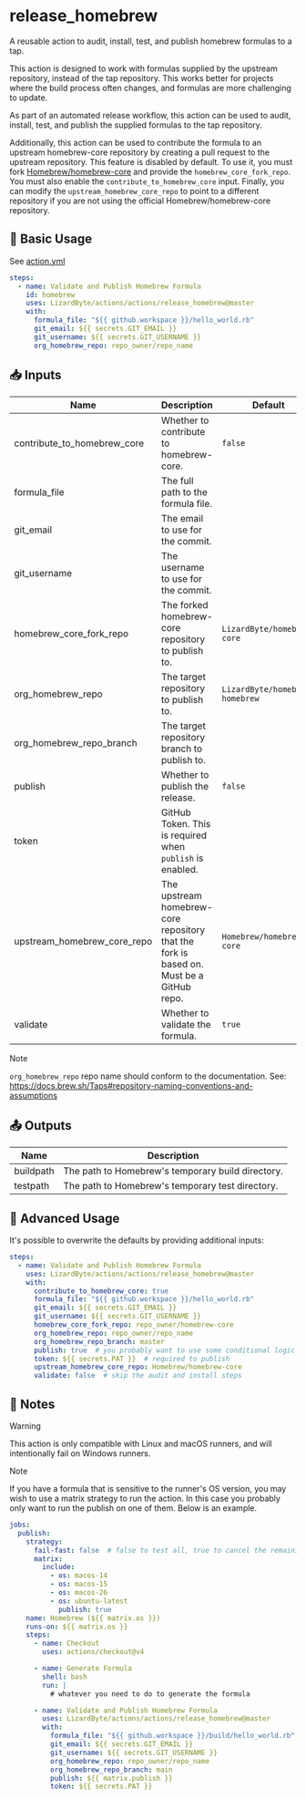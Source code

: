 # release_homebrew

A reusable action to audit, install, test, and publish homebrew formulas to a tap.

This action is designed to work with formulas supplied by the upstream repository, instead of the tap repository.
This works better for projects where the build process often changes, and formulas are more challenging to update.

As part of an automated release workflow, this action can be used to audit, install, test, and publish the supplied
formulas to the tap repository.

Additionally, this action can be used to contribute the formula to an upstream homebrew-core repository by
creating a pull request to the upstream repository. This feature is disabled by default. To use it, you must
fork [Homebrew/homebrew-core](https://github.com/Homebrew/homebrew-core) and provide the `homebrew_core_fork_repo`.
You must also enable the `contribute_to_homebrew_core` input. Finally, you can modify the `upstream_homebrew_core_repo`
to point to a different repository if you are not using the official Homebrew/homebrew-core repository.

## 🚀 Basic Usage

See [action.yml](action.yml)

```yaml
steps:
  - name: Validate and Publish Homebrew Formula
    id: homebrew
    uses: LizardByte/actions/actions/release_homebrew@master
    with:
      formula_file: "${{ github.workspace }}/hello_world.rb"
      git_email: ${{ secrets.GIT_EMAIL }}
      git_username: ${{ secrets.GIT_USERNAME }}
      org_homebrew_repo: repo_owner/repo_name
```

## 📥 Inputs

| Name                        | Description                                                                             | Default                        | Required |
|-----------------------------|-----------------------------------------------------------------------------------------|--------------------------------|----------|
| contribute_to_homebrew_core | Whether to contribute to homebrew-core.                                                 | `false`                        | `false`  |
| formula_file                | The full path to the formula file.                                                      |                                | `true`   |
| git_email                   | The email to use for the commit.                                                        |                                | `true`   |
| git_username                | The username to use for the commit.                                                     |                                | `true`   |
| homebrew_core_fork_repo     | The forked homebrew-core repository to publish to.                                      | `LizardByte/homebrew-core`     | `false`  |
| org_homebrew_repo           | The target repository to publish to.                                                    | `LizardByte/homebrew-homebrew` | `false`  |
| org_homebrew_repo_branch    | The target repository branch to publish to.                                             |                                | `false`  |
| publish                     | Whether to publish the release.                                                         | `false`                        | `false`  |
| token                       | GitHub Token. This is required when `publish` is enabled.                               |                                | `false`  |
| upstream_homebrew_core_repo | The upstream homebrew-core repository that the fork is based on. Must be a GitHub repo. | `Homebrew/homebrew-core`       | `false`  |
| validate                    | Whether to validate the formula.                                                        | `true`                         | `false`  |

> [!NOTE]
> `org_homebrew_repo` repo name should conform to the documentation.
> See: https://docs.brew.sh/Taps#repository-naming-conventions-and-assumptions

## 📤 Outputs

| Name      | Description                                       |
|-----------|---------------------------------------------------|
| buildpath | The path to Homebrew's temporary build directory. |
| testpath  | The path to Homebrew's temporary test directory.  |

## 🧰 Advanced Usage

It's possible to overwrite the defaults by providing additional inputs:

```yaml
steps:
  - name: Validate and Publish Homebrew Formula
    uses: LizardByte/actions/actions/release_homebrew@master
    with:
      contribute_to_homebrew_core: true
      formula_file: "${{ github.workspace }}/hello_world.rb"
      git_email: ${{ secrets.GIT_EMAIL }}
      git_username: ${{ secrets.GIT_USERNAME }}
      homebrew_core_fork_repo: repo_owner/homebrew-core
      org_homebrew_repo: repo_owner/repo_name
      org_homebrew_repo_branch: master
      publish: true  # you probably want to use some conditional logic here
      token: ${{ secrets.PAT }}  # required to publish
      upstream_homebrew_core_repo: Homebrew/homebrew-core
      validate: false  # skip the audit and install steps
```

## 📝 Notes

> [!Warning]
> This action is only compatible with Linux and macOS runners, and will intentionally fail on Windows runners.

> [!Note]
> If you have a formula that is sensitive to the runner's OS version, you may wish to use a matrix strategy to run the
> action. In this case you probably only want to run the publish on one of them. Below is an example.

```yaml
jobs:
  publish:
    strategy:
      fail-fast: false  # false to test all, true to cancel the remaining jobs if any fail
      matrix:
        include:
          - os: macos-14
          - os: macos-15
          - os: macos-26
          - os: ubuntu-latest
            publish: true
    name: Homebrew (${{ matrix.os }})
    runs-on: ${{ matrix.os }}
    steps:
      - name: Checkout
        uses: actions/checkout@v4

      - name: Generate Formula
        shell: bash
        run: |
          # whatever you need to do to generate the formula

      - name: Validate and Publish Homebrew Formula
        uses: LizardByte/actions/actions/release_homebrew@master
        with:
          formula_file: "${{ github.workspace }}/build/hello_world.rb"
          git_email: ${{ secrets.GIT_EMAIL }}
          git_username: ${{ secrets.GIT_USERNAME }}
          org_homebrew_repo: repo_owner/repo_name
          org_homebrew_repo_branch: main
          publish: ${{ matrix.publish }}
          token: ${{ secrets.PAT }}
```
